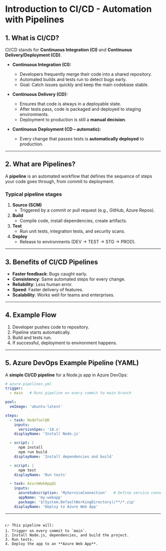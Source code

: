 # Introduction to CI/CD - Automation with Pipelines

## 1. What is CI/CD?

CI/CD stands for **Continuous Integration (CI)** and **Continuous Delivery/Deployment (CD)**.

- **Continuous Integration (CI):**
  - Developers frequently merge their code into a shared repository.
  - Automated builds and tests run to detect bugs early.
  - Goal: Catch issues quickly and keep the main codebase stable.

- **Continuous Delivery (CD):**
  - Ensures that code is always in a deployable state.
  - After tests pass, code is packaged and deployed to staging environments.
  - Deployment to production is still a **manual decision**.

- **Continuous Deployment (CD – automatic):**
  - Every change that passes tests is **automatically deployed** to production.

---

## 2. What are Pipelines?

A **pipeline** is an automated workflow that defines the sequence of steps your code goes through, from commit to deployment.

### Typical pipeline stages

1. **Source (SCM)**
   - Triggered by a commit or pull request (e.g., GitHub, Azure Repos).
2. **Build**
   - Compile code, install dependencies, create artifacts.
3. **Test**
   - Run unit tests, integration tests, and security scans.
4. **Deploy**
   - Release to environments (DEV → TEST → STG → PROD).

---

## 3. Benefits of CI/CD Pipelines

- **Faster feedback**: Bugs caught early.
- **Consistency**: Same automated steps for every change.
- **Reliability**: Less human error.
- **Speed**: Faster delivery of features.
- **Scalability**: Works well for teams and enterprises.

---

## 4. Example Flow

1. Developer pushes code to repository.
2. Pipeline starts automatically.
3. Build and tests run.
4. If successful, deployment to environment happens.

---

## 5. Azure DevOps Example Pipeline (YAML)

A **simple CI/CD pipeline** for a Node.js app in Azure DevOps:

```yaml
# azure-pipelines.yml
trigger:
  - main   # Runs pipeline on every commit to main branch

pool:
  vmImage: 'ubuntu-latest'

steps:
  - task: NodeTool@0
    inputs:
      versionSpec: '18.x'
    displayName: 'Install Node.js'

  - script: |
      npm install
      npm run build
    displayName: 'Install dependencies and build'

  - script: |
      npm test
    displayName: 'Run tests'

  - task: AzureWebApp@1
    inputs:
      azureSubscription: 'MyServiceConnection'   # Define service connection
      appName: 'my-webapp'
      package: '$(System.DefaultWorkingDirectory)/**/*.zip'
    displayName: 'Deploy to Azure Web App'
````

---

```''

👉 This pipeline will:
1. Trigger on every commit to `main`.
2. Install Node.js, dependencies, and build the project.
3. Run tests.
4. Deploy the app to an **Azure Web App**.

```
